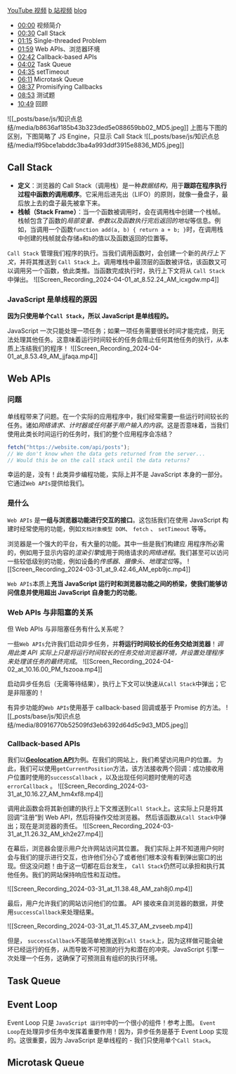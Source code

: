 [YouTube 视频](https://www.youtube.com/watch?v=eiC58R16hb8&ab_channel=LydiaHallie)
[b 站视频](https://www.bilibili.com/video/BV1iJ4m157Ya/?spm_id_from=333.999.0.0&vd_source=22af953ea4c09540ad1966711a2d53f0)
[blog](https://www.lydiahallie.com/blog/event-loop)

- [00:00](https://www.bilibili.com/video/BV1iJ4m157Ya/?t=0.347#t=0.35) 视频简介
- [00:30](https://www.bilibili.com/video/BV1iJ4m157Ya/?t=30.200167#t=30.20) Call Stack
- [01:15](https://www.bilibili.com/video/BV1iJ4m157Ya/?t=75.47154#t=01:15.47) Single-threaded Problem
- [01:59](https://www.bilibili.com/video/BV1iJ4m157Ya/?t=119.491738#t=01:59.49) Web APIs、浏览器环境
- [02:42](https://www.bilibili.com/video/BV1iJ4m157Ya/?t=162.391326#t=02:42.39) Callback-based APIs
- [04:02](https://www.bilibili.com/video/BV1iJ4m157Ya/?t=242.587872#t=04:02.59) Task Queue
- [04:35](https://www.bilibili.com/video/BV1iJ4m157Ya/?t=275.374264#t=04:35.37) setTimeout
- [06:11](https://www.bilibili.com/video/BV1iJ4m157Ya/?t=371.467821#t=06:11.47) Microtask Queue
- [08:37](https://www.bilibili.com/video/BV1iJ4m157Ya/?t=517.350741#t=08:37.35) Promisifying Callbacks
- [08:53](https://www.bilibili.com/video/BV1iJ4m157Ya/?t=533.216063#t=08:53.22) 测试题
- [10:49](https://www.bilibili.com/video/BV1iJ4m157Ya/?t=649.430338#t=10:49.43) 回顾

![[_posts/base/js/知识点总结/media/b8636af185b43b323ded5e088659bb02_MD5.jpeg]]
上图与下图的区别，下图简略了 JS Engine，只显示 Call Stack
![[_posts/base/js/知识点总结/media/f95bce1abddc3ba4a993ddf3915e8836_MD5.jpeg]]

## Call Stack

- **定义**：浏览器的 Call Stack（调用栈）是一种*数据结构*，用于**跟踪在程序执行过程中函数的调用顺序**。它采用后进先出（LIFO）的原则，就像一叠盘子，最后放上去的盘子最先被拿下来。
- **栈帧（Stack Frame）**：当一个函数被调用时，会在调用栈中创建一个栈帧。栈帧包含了函数的*局部变量、参数以及函数执行完后返回的地址*等信息。例如，当调用一个函数`function add(a, b) { return a + b; }`时，在调用栈中创建的栈帧就会存储`a`和`b`的值以及函数返回的位置等。

`Call Stack` 管理我们程序的执行。当我们调用函数时，会创建一个新的*执行上下文*，并将其推送到 `Call Stack` 上。调用堆栈中最顶层的函数被评估，该函数又可以调用另一个函数，依此类推。当函数完成执行时，执行上下文将从 `Call Stack` 中弹出。
![[Screen_Recording_2024-04-01_at_8.52.24_AM_icxgdw.mp4]]

### JavaScript 是单线程的原因

**因为只使用单个`Call Stack`，所以 JavaScript 是单线程的。**

JavaScript 一次只能处理一项任务；如果一项任务需要很长时间才能完成，则无法处理其他任务。这意味着运行时间较长的任务会阻止任何其他任务的执行，从本质上冻结我们的程序！
![[Screen_Recording_2024-04-01_at_8.53.49_AM_jjfaqa.mp4]]

## Web APIs

### 问题

单线程带来了问题。在一个实际的应用程序中，我们经常需要一些运行时间较长的任务。诸如*网络请求、计时器或任何基于用户输入的内容*。这是否意味着，当我们使用此类长时间运行的任务时，我们的整个应用程序会冻结？

```js
fetch("https://website.com/api/posts");
// We don't know when the data gets returned from the server...
// Would this be on the call stack until the data returns?
```

幸运的是，没有！此类异步编程功能，实际上并不是 JavaScript 本身的一部分。它通过`Web APIs`提供给我们。

### 是什么

`Web APIs` 是**一组与浏览器功能进行交互的接口**。这包括我们在使用 JavaScript 构建时经常使用的功能，例如`文档对象模型 DOM`、 `fetch` 、 `setTimeout` 等等。

浏览器是一个强大的平台，有大量的功能。其中一些是我们构建应 ​​ 用程序所必需的，例如用于显示内容的*渲染引擎*或用于网络请求的*网络进程*。我们甚至可以访问一些较低级别的功能，例如设备的*传感器*、_摄像头_、*地理定位*等。
![[Screen_Recording_2024-03-31_at_9.42.46_AM_epb9jc.mp4]]

`Web APIs`本质上**充当 JavaScript 运行时和浏览器功能之间的桥梁，使我们能够访问信息并使用超出 JavaScript 自身能力的功能**。

### Web APIs 与非阻塞的关系

但 Web APIs 与非阻塞任务有什么关系呢？

一些`Web APIs`允许我们启动异步任务，并**将运行时间较长的任务交给浏览器**！_调用此类 API 实际上只是将运行时间较长的任务交给浏览器环境，并设置处理程序来处理该任务的最终完成_。
![[Screen_Recording_2024-04-02_at_10.16.00_PM_fszooa.mp4]]

启动异步任务后（无需等待结果），执行上下文可以快速从`Call Stack`中弹出；它是非阻塞的！

有异步功能的`Web APIs`使用基于 callback-based 回调或基于 Promise 的方法。
![[_posts/base/js/知识点总结/media/80916770b52509fd3eb6392d64d5c9d3_MD5.jpeg]]

### Callback-based APIs

我们以[**Geolocation API**](https://developer.mozilla.org/en-US/docs/Web/API/Geolocation_API)为例。在我们的网站上，我们希望访问用户的位置。
为此，我们可以使用`getCurrentPosition`方法，该方法接收两个回调：成功接收用户位置时使用的`successCallback` ，以及出现任何问题时使用的可选`errorCallback` 。
![[Screen_Recording_2024-03-31_at_10.16.27_AM_hm4xf8.mp4]]

调用此函数会将其新创建的执行上下文推送到`Call Stack`上。这实际上只是将其回调“注册”到 Web API，然后将操作交给浏览器。
然后该函数从`Call Stack`中弹出；现在是浏览器的责任。
![[Screen_Recording_2024-03-31_at_11.26.32_AM_kh2e27.mp4]]

在幕后，浏览器会提示用户允许网站访问其位置。
我们实际上并不知道用户何时会与我们的提示进行交互，也许他们分心了或者他们根本没有看到弹出窗口的出现。但这没问题！由于这一切都在后台发生， `Call Stack`仍然可以承担和执行其他任务。我们的网站保持响应性和互动性。

![[Screen_Recording_2024-03-31_at_11.38.48_AM_zah8j0.mp4]]

最后，用户允许我们的网站访问他们的位置。 API 接收来自浏览器的数据，并使用`successCallback`来处理结果。

![[Screen_Recording_2024-03-31_at_11.45.37_AM_zvseeb.mp4]]

但是， `successCallback`不能简单地推送到`Call Stack`上，因为这样做可能会破坏已经运行的任务，从而导致不可预测的行为和潜在的冲突。JavaScript 引擎一次处理一个任务，这确保了可预测且有组织的执行环境。

## Task Queue

## Event Loop

Event Loop 只是 `JavaScript 运行时`中的一个很小的组件！参考上图。
`Event Loop`在处理异步任务中发挥着重要作用！因为，异步任务是基于 Event Loop 实现的。这很重要，因为 JavaScript 是单线程的 - 我们只使用单个`Call Stack`。

## Microtask Queue
